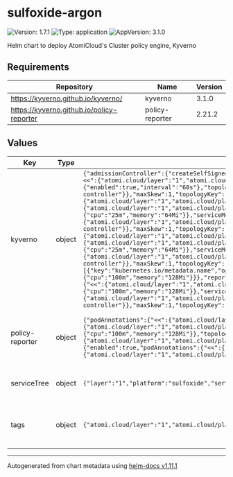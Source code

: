 # sulfoxide-argon

![Version: 1.7.1](https://img.shields.io/badge/Version-1.7.1-informational?style=flat-square) ![Type: application](https://img.shields.io/badge/Type-application-informational?style=flat-square) ![AppVersion: 3.1.0](https://img.shields.io/badge/AppVersion-3.1.0-informational?style=flat-square)

Helm chart to deploy AtomiCloud's Cluster policy engine, Kyverno

## Requirements

| Repository | Name | Version |
|------------|------|---------|
| https://kyverno.github.io/kyverno/ | kyverno | 3.1.0 |
| https://kyverno.github.io/policy-reporter | policy-reporter | 2.21.2 |

## Values

| Key | Type | Default | Description |
|-----|------|---------|-------------|
| kyverno | object | `{"admissionController":{"createSelfSignedCert":true,"podAnnotations":{"<<":{"atomi.cloud/layer":"1","atomi.cloud/platform":"sulfoxide","atomi.cloud/service":"argon"},"atomi.cloud/module":"admission-controller"},"podLabels":{"<<":{"atomi.cloud/layer":"1","atomi.cloud/platform":"sulfoxide","atomi.cloud/service":"argon"},"atomi.cloud/module":"admission-controller"},"replicas":1,"serviceMonitor":{"enabled":true,"interval":"60s"},"topologySpreadConstraints":[{"labelSelector":{"matchLabels":{"<<":{"atomi.cloud/layer":"1","atomi.cloud/platform":"sulfoxide","atomi.cloud/service":"argon"},"atomi.cloud/module":"admission-controller"}},"maxSkew":1,"topologyKey":"topology.kubernetes.io/zone","whenUnsatisfiable":"ScheduleAnyway"}]},"backgroundController":{"podAnnotations":{"<<":{"atomi.cloud/layer":"1","atomi.cloud/platform":"sulfoxide","atomi.cloud/service":"argon"},"atomi.cloud/module":"background-controller"},"podLabels":{"<<":{"atomi.cloud/layer":"1","atomi.cloud/platform":"sulfoxide","atomi.cloud/service":"argon"},"atomi.cloud/module":"background-controller"},"replicas":1,"resources":{"limits":{"cpu":1,"memory":"1Gi"},"requests":{"cpu":"25m","memory":"64Mi"}},"serviceMonitor":{"enabled":true,"interval":"60s"},"topologySpreadConstraints":[{"labelSelector":{"matchLabels":{"<<":{"atomi.cloud/layer":"1","atomi.cloud/platform":"sulfoxide","atomi.cloud/service":"argon"},"atomi.cloud/module":"background-controller"}},"maxSkew":1,"topologyKey":"topology.kubernetes.io/zone","whenUnsatisfiable":"ScheduleAnyway"}]},"cleanupController":{"podAnnotations":{"<<":{"atomi.cloud/layer":"1","atomi.cloud/platform":"sulfoxide","atomi.cloud/service":"argon"},"atomi.cloud/module":"cleanup-controller"},"podLabels":{"<<":{"atomi.cloud/layer":"1","atomi.cloud/platform":"sulfoxide","atomi.cloud/service":"argon"},"atomi.cloud/module":"cleanup-controller"},"replicas":1,"resources":{"limits":{"cpu":1,"memory":"1Gi"},"requests":{"cpu":"25m","memory":"64Mi"}},"serviceMonitor":{"enabled":true,"interval":"60s"},"topologySpreadConstraints":[{"labelSelector":{"matchLabels":{"<<":{"atomi.cloud/layer":"1","atomi.cloud/platform":"sulfoxide","atomi.cloud/service":"argon"},"atomi.cloud/module":"cleanup-controller"}},"maxSkew":1,"topologyKey":"topology.kubernetes.io/zone","whenUnsatisfiable":"ScheduleAnyway"}]},"config":{"webhooks":[{"namespaceSelector":{"matchExpressions":[{"key":"kubernetes.io/metadata.name","operator":"NotIn","values":["kube-system","kube-node-lease","kube-public","kyverno"]}]}}]},"container":{"resources":{"limits":{"cpu":"250m","memory":"512Mi"},"requests":{"cpu":"100m","memory":"128Mi"}}},"reportsController":{"podAnnotations":{"<<":{"atomi.cloud/layer":"1","atomi.cloud/platform":"sulfoxide","atomi.cloud/service":"argon"},"atomi.cloud/module":"reports-controller"},"podLabels":{"<<":{"atomi.cloud/layer":"1","atomi.cloud/platform":"sulfoxide","atomi.cloud/service":"argon"},"atomi.cloud/module":"reports-controller"},"replicas":1,"resources":{"limits":{"cpu":1,"memory":"1Gi"},"requests":{"cpu":"100m","memory":"128Mi"}},"serviceMonitor":{"enabled":true,"interval":"60s"},"topologySpreadConstraints":[{"labelSelector":{"matchLabels":{"<<":{"atomi.cloud/layer":"1","atomi.cloud/platform":"sulfoxide","atomi.cloud/service":"argon"},"atomi.cloud/module":"reports-controller"}},"maxSkew":1,"topologyKey":"topology.kubernetes.io/zone","whenUnsatisfiable":"ScheduleAnyway"}]}}` | Kyverno Configuration. See [Kyverno](https://github.com/kyverno/kyverno/tree/main/charts/kyverno) |
| policy-reporter | object | `{"podAnnotations":{"<<":{"atomi.cloud/layer":"1","atomi.cloud/platform":"sulfoxide","atomi.cloud/service":"argon"},"atomi.cloud/module":"reporter"},"podLabels":{"<<":{"atomi.cloud/layer":"1","atomi.cloud/platform":"sulfoxide","atomi.cloud/service":"argon"},"atomi.cloud/module":"reporter"},"resources":{"limits":{"cpu":1,"memory":"1Gi"},"requests":{"cpu":"100m","memory":"128Mi"}},"topologySpreadConstraints":[{"labelSelector":{"matchLabels":{"<<":{"atomi.cloud/layer":"1","atomi.cloud/platform":"sulfoxide","atomi.cloud/service":"argon"},"atomi.cloud/module":"reporter"}},"maxSkew":1,"topologyKey":"topology.kubernetes.io/zone","whenUnsatisfiable":"ScheduleAnyway"}],"ui":{"enabled":true,"podAnnotations":{"<<":{"atomi.cloud/layer":"1","atomi.cloud/platform":"sulfoxide","atomi.cloud/service":"argon"},"atomi.cloud/module":"ui"},"podLabels":{"<<":{"atomi.cloud/layer":"1","atomi.cloud/platform":"sulfoxide","atomi.cloud/service":"argon"},"atomi.cloud/module":"ui"},"resources":{"limits":{"cpu":1,"memory":"1Gi"},"requests":{"cpu":"100m","memory":"128Mi"}}}}` | Kyverno Policy Reporter Configuration. See [Policy Reporter](https://github.com/kyverno/policy-reporter) |
| serviceTree | object | `{"layer":"1","platform":"sulfoxide","service":"argon"}` | AtomiCloud Service Tree. See [ServiceTree](https://atomicloud.larksuite.com/wiki/OkfJwTXGFiMJkrk6W3RuwRrZs64?theme=DARK&contentTheme=DARK#MHw5d76uDo2tBLx86cduFQMRsBb) |
| tags | object | `{"atomi.cloud/layer":"1","atomi.cloud/platform":"sulfoxide","atomi.cloud/service":"argon"}` | Kubernetes labels and annotations, following Service Tree |

----------------------------------------------
Autogenerated from chart metadata using [helm-docs v1.11.1](https://github.com/norwoodj/helm-docs/releases/v1.11.1)